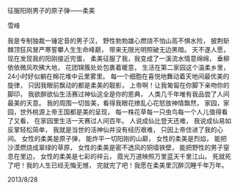 征服阳刚男子的原子弹——柔美

雪峰


我是专制独裁一锤定音的男子汉，
野性勃勃雄心燃烧不怕山高不惧水险，
披荆斩棘顶狂风冒严寒誓攀人生生命峰巅，
带来无限光明照破无边黑暗。
天不遂人愿，现在发现我的阳刚接近完蛋，
柔美征服了我，我变成了一溪流水情意绵绵，
垂柳依依微风吹拂大地，
花团锦簇处处包裹着暖意，
生活在第二家园这个温柔乡里，
24小时好似躺在棉花堆中云里雾里。
每一个细胞在喜悦地舞动着天地间最优美的旋律，
只因我眼前飘动的都是柔美的靓影，
上帝啊！让我匍匐在你脚下亲吻你的脚印，
我欲醉欲仙生活赛过神仙这全是你的恩典，
人类几千年唯有我品尝了人间最美的天意。
我的周围一切皆美，看得我眼花缭乱心花怒放神情飘然，
家园，家园，世外桃源上帝王国都是美的呈现，
每一株花草每一只虫鸟每一个人儿值得看了又看，
在家园里生活一天赛过人间百年。
人说成仙比登天还难，
我说成仙易如反掌轻松简单，
我就是当世的活神仙并没有经历艰难，
只因上帝住进了我的心间。
女性的柔美是原子弹，
能炸平一切阳刚的山巅，
女性的柔美是烈焰，
能把沙漠燃烧成翠绿的草原，
女性的柔美是密不透风的铜墙铁壁，
能把野性的男子窒息在里边，
女性的柔美是七彩的祥云，
霞光万道映照万里蓝天千里江山。
死就死了吧！我的人生已经无悔无憾，
完就完了吧！我愿在柔美里沉醉沉睡千年万年。

2013/8/28



